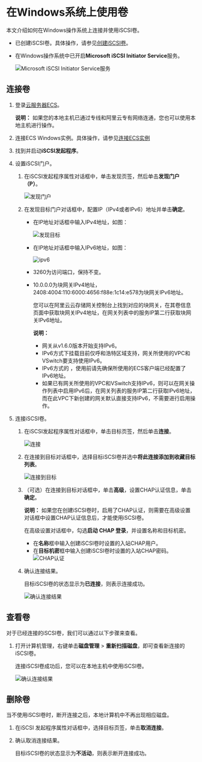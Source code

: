 # 在Windows系统上使用卷

本文介绍如何在Windows操作系统上连接并使用iSCSI卷。

-   已创建iSCSI卷。具体操作，请参见[创建iSCSI卷](/cn.zh-CN/云控制台用户指南/块网关/管理iSCSI卷.md)。
-   在Windows操作系统中已开启**Microsoft iSCSI Initiator Service**服务。

    ![Microsoft iSCSI Initiator Service服务](https://static-aliyun-doc.oss-accelerate.aliyuncs.com/assets/img/zh-CN/0153559951/p60049.png)


## 连接卷

1.  登录[云服务器ECS](https://ecs.console.aliyun.com/)。

    **说明：** 如果您的本地主机已通过专线和阿里云专有网络连通，您也可以使用本地主机进行操作。

2.  连接ECS Windows实例。具体操作，请参见[连接ECS实例]()

3.  找到并启动**iSCSI发起程序**。

4.  设置iSCSI门户。

    1.  在iSCSI发起程序属性对话框中，单击发现页签，然后单击**发现门户（P）**。

        ![发现门户](https://static-aliyun-doc.oss-accelerate.aliyuncs.com/assets/img/zh-CN/0153559951/p60004.png)

    2.  在发现目标门户对话框中，配置IP（IPv4或者IPv6）地址并单击**确定**。

        -   在IP地址对话框中输入IPv4地址，如图：

            ![发现目标](https://static-aliyun-doc.oss-accelerate.aliyuncs.com/assets/img/zh-CN/0153559951/p60006.png)

        -   在IP地址对话框中输入IPv6地址，如图：

            ![ipv6](https://static-aliyun-doc.oss-accelerate.aliyuncs.com/assets/img/zh-CN/9891240161/p212635.png)

        -   3260为访问端口，保持不变。
        -   10.0.0.0为块网关IPv4地址，2408:4004:110:6000:4656:f88e:1c14:e578为块网关IPv6地址。

            您可以在阿里云云存储网关控制台上找到对应的块网关，在其卷信息页面中获取块网关IPv4地址，在网关列表中的服务IP第二行获取块网关IPv6地址。

            **说明：**

            -   网关从v1.6.0版本开始支持IPv6。
            -   IPv6方式下挂载目前仅呼和浩特区域支持，网关所使用的VPC和VSwitch要支持使用IPv6。
            -   IPv6方式的 ，使用前请先确保所使用的ECS客户端已经配置了IPv6地址。
            -   如果已有网关所使用的VPC和VSwitch支持IPv6，则可以在网关操作列表中启用IPv6后，在网关列表的服务IP第二行获取IPv6地址，而在此VPC下新创建的网关默认直接支持IPv6，不需要进行启用操作。
5.  连接iSCSI卷。

    1.  在iSCSI发起程序属性对话框中，单击目标页签，然后单击**连接**。

        ![连接](https://static-aliyun-doc.oss-accelerate.aliyuncs.com/assets/img/zh-CN/0153559951/p60007.png)

    2.  在连接到目标对话框中，选择目标iSCSI卷并选中**将此连接添加到收藏目标列表**。

        ![连接到目标](https://static-aliyun-doc.oss-accelerate.aliyuncs.com/assets/img/zh-CN/0153559951/p60009.png)

    3.  （可选）在连接到目标对话框中，单击**高级**，设置CHAP认证信息，单击**确定**。

        **说明：** 如果您在创建iSCSI卷时，启用了CHAP认证，则需要在高级设置对话框中设置CHAP认证信息后，才能使用iSCSI卷。

        在高级设置对话框中，勾选**启动 CHAP 登录**，并设置名称和目标机密。

        -   在**名称**框中输入创建iSCSI卷时设置的入站CHAP用户。
        -   在**目标机密**框中输入创建iSCSI卷时设置的入站CHAP密码。
        ![CHAP认证](https://static-aliyun-doc.oss-accelerate.aliyuncs.com/assets/img/zh-CN/1153559951/p60116.png)

    4.  确认连接结果。

        目标iSCSI卷的状态显示为**已连接**，则表示连接成功。

        ![确认连接结果](https://static-aliyun-doc.oss-accelerate.aliyuncs.com/assets/img/zh-CN/1153559951/p60013.png)


## 查看卷

对于已经连接的iSCSI卷，我们可以通过以下步骤来查看。

1.  打开计算机管理，右键单击**磁盘管理** \> **重新扫描磁盘**，即可查看新连接的iSCSI卷。

    连接iSCSI卷成功后，您可以在本地主机中使用iSCSI卷。

    ![确认连接结果](https://static-aliyun-doc.oss-accelerate.aliyuncs.com/assets/img/zh-CN/1153559951/p60017.png)


## 删除卷

当不使用iSCSI卷时，断开连接之后，本地计算机中不再出现相应磁盘。

1.  在iSCSI 发起程序属性对话框中，选择目标页签，单击**取消连接**。

2.  确认取消连接结果。

    目标iSCSI卷的状态显示为**不活动**，则表示断开连接成功。


